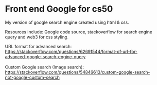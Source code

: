 # Front end Google for cs50
<p>My version of google search engine created using html &amp; css.</p>
<p>Resources include: Google code source, stackoverflow for search engine query and web3 for css styling.</p>

URL format for advanced search:
https://stackoverflow.com/questions/62691544/format-of-url-for-advanced-google-search-engine-query
<br></br>
Custom Google search (Image search):
https://stackoverflow.com/questions/54846613/custom-google-search-not-google-custom-search
